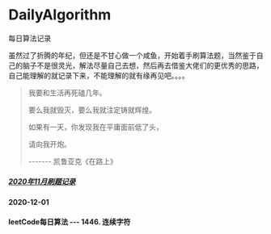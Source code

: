 # DailyAlgorithm
每日算法记录

虽然过了折腾的年纪，但还是不甘心做一个咸鱼，开始着手刷算法题，当然鉴于自己的脑子不是很灵光，解法尽量自己去想，然后再去借鉴大佬们的更优秀的思路，自己能理解的就记录下来，不能理解的就有缘再见吧。。。。

> 我要和生活再死磕几年。
>
> 要么我就毁灭，要么我就注定铸就辉煌。
>
> 如果有一天，你发现我在平庸面前低了头，
>
> 请向我开炮。
>
> ------- 凯鲁亚克《在路上》
##### [2020年11月刷题记录](https://github.com/LYN-alan/DailyAlgorithm/tree/main/2021%E5%B9%B411%E6%9C%88/%E6%9C%88%E5%BA%A6%E5%88%B7%E9%A2%98%E6%B1%87%E6%80%BB)

#### 2020-12-01

#### leetCode每日算法 --- 1446. 连续字符